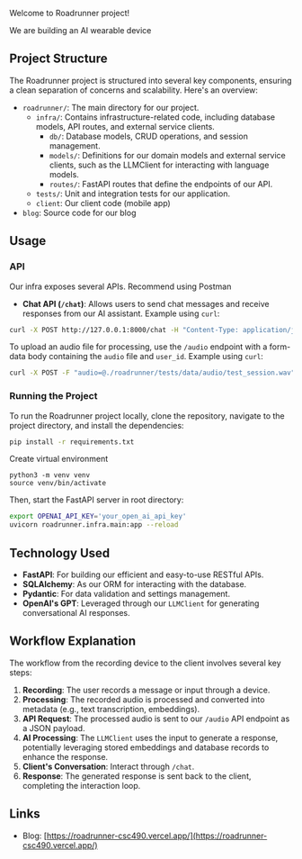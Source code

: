 Welcome to Roadrunner project!

We are building an AI wearable device

## Project Structure

The Roadrunner project is structured into several key components, ensuring a clean separation of concerns and scalability. Here's an overview:

- `roadrunner/`: The main directory for our project.
  - `infra/`: Contains infrastructure-related code, including database models, API routes, and external service clients.
    - `db/`: Database models, CRUD operations, and session management.
    - `models/`: Definitions for our domain models and external service clients, such as the LLMClient for interacting with language models.
    - `routes/`: FastAPI routes that define the endpoints of our API.
  - `tests/`: Unit and integration tests for our application.
  - `client`: Our client code (mobile app)
- `blog`: Source code for our blog

## Usage

### API

Our infra exposes several APIs. Recommend using Postman

- **Chat API (`/chat`)**: Allows users to send chat messages and receive responses from our AI assistant. Example using `curl`:

```bash
curl -X POST http://127.0.0.1:8000/chat -H "Content-Type: application/json" -d '{"message": "Hello, World!"}'
```

To upload an audio file for processing, use the `/audio` endpoint with a form-data body containing the `audio` file and `user_id`. Example using `curl`:

```bash
curl -X POST -F "audio=@./roadrunner/tests/data/audio/test_session.wav" http://127.0.0.1:8000/audio
```

### Running the Project

To run the Roadrunner project locally, clone the repository, navigate to the project directory, and install the dependencies:

```bash
pip install -r requirements.txt
```

Create virtual environment
```
python3 -m venv venv
source venv/bin/activate
```

Then, start the FastAPI server in root directory:

```bash
export OPENAI_API_KEY='your_open_ai_api_key'
uvicorn roadrunner.infra.main:app --reload
```

## Technology Used

- **FastAPI**: For building our efficient and easy-to-use RESTful APIs.
- **SQLAlchemy**: As our ORM for interacting with the database.
- **Pydantic**: For data validation and settings management.
- **OpenAI's GPT**: Leveraged through our `LLMClient` for generating conversational AI responses.

## Workflow Explanation

The workflow from the recording device to the client involves several key steps:

1. **Recording**: The user records a message or input through a device.
2. **Processing**: The recorded audio is processed and converted into metadata (e.g., text transcription, embeddings).
3. **API Request**: The processed audio is sent to our `/audio` API endpoint as a JSON payload.
4. **AI Processing**: The `LLMClient` uses the input to generate a response, potentially leveraging stored embeddings and database records to enhance the response.
5. **Client's Conversation**: Interact through `/chat`.
6. **Response**: The generated response is sent back to the client, completing the interaction loop.

## Links

- Blog: [https://roadrunner-csc490.vercel.app/](https://roadrunner-csc490.vercel.app/)
